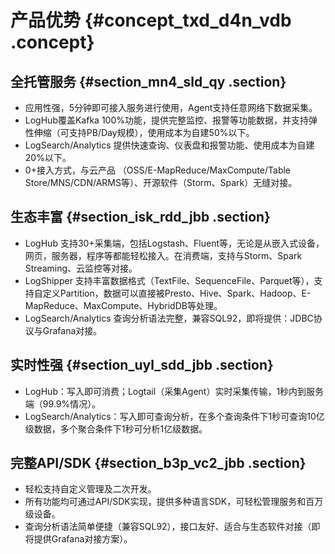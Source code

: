 # 产品优势 {#concept_txd_d4n_vdb .concept}

## 全托管服务 {#section_mn4_sld_qy .section}

-   应用性强，5分钟即可接入服务进行使用，Agent支持任意网络下数据采集。
-   LogHub覆盖Kafka 100%功能，提供完整监控、报警等功能数据，并支持弹性伸缩（可支持PB/Day规模），使用成本为自建50%以下。
-   LogSearch/Analytics 提供快速查询、仪表盘和报警功能、使用成本为自建 20%以下。
-   0+接入方式，与云产品 （OSS/E-MapReduce/MaxCompute/Table Store/MNS/CDN/ARMS等）、开源软件（Storm、Spark）无缝对接。

## 生态丰富 {#section_isk_rdd_jbb .section}

-   LogHub 支持30+采集端，包括Logstash、Fluent等，无论是从嵌入式设备，网页，服务器，程序等都能轻松接入。在消费端，支持与Storm、Spark Streaming、云监控等对接。
-   LogShipper 支持丰富数据格式（TextFile、SequenceFile、Parquet等），支持自定义Partition，数据可以直接被Presto、Hive、Spark、Hadoop、E-MapReduce、MaxCompute、HybridDB等处理。
-   LogSearch/Analytics 查询分析语法完整，兼容SQL92，即将提供：JDBC协议与Grafana对接。

## 实时性强 {#section_uyl_sdd_jbb .section}

-   LogHub：写入即可消费；Logtail（采集Agent）实时采集传输，1秒内到服务端（99.9%情况）。
-   LogSearch/Analytics：写入即可查询分析，在多个查询条件下1秒可查询10亿级数据，多个聚合条件下1秒可分析1亿级数据。

## 完整API/SDK {#section_b3p_vc2_jbb .section}

-   轻松支持自定义管理及二次开发。
-   所有功能均可通过API/SDK实现，提供多种语言SDK，可轻松管理服务和百万级设备。
-   查询分析语法简单便捷（兼容SQL92），接口友好、适合与生态软件对接（即将提供Grafana对接方案）。

